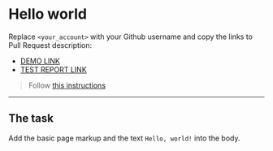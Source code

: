 # Hello world
Replace `<your_account>` with your Github username and copy the links to Pull Request description:
- [DEMO LINK](https://miamate.github.io/layout_hello-world/)
- [TEST REPORT LINK](https://miamate.github.io/layout_hello-world/report/html_report/)

> Follow [this instructions](https://mate-academy.github.io/layout_task-guideline/#how-to-solve-the-layout-tasks-on-github)
___

## The task 
Add the basic page markup and the text `Hello, world!` into the body.
